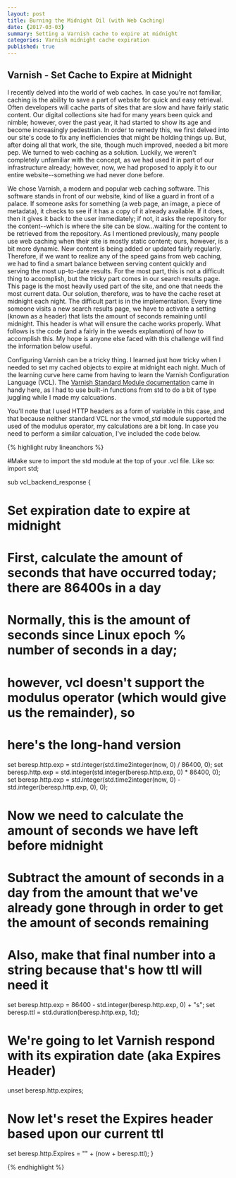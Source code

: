 ```yaml
---
layout: post
title: Burning the Midnight Oil (with Web Caching)
date: {2017-03-03}
summary: Setting a Varnish cache to expire at midnight
categories: Varnish midnight cache expiration
published: true
---
```

## Varnish - Set Cache to Expire at Midnight


I recently delved into the world of web caches. In case you're not familiar, caching is the ability to save a part of website for quick and easy retrieval. Often developers will cache parts of sites that are slow and have fairly static content. Our digital collections site had for many years been quick and nimble; however, over the past year, it had started to show its age and become increasingly pedestrian. In order to remedy this, we first delved into our site's code to fix any inefficiencies that might be holding things up. But, after doing all that work, the site, though much improved, needed a bit more pep. We turned to web caching as a solution. Luckily, we weren't completely unfamiliar with the concept, as we had used it in part of our infrastructure already; however, now, we had proposed to apply it to our entire website--something we had never done before.

We chose Varnish, a modern and popular web caching software. This software stands in front of our website, kind of like a guard in front of a palace. If someone asks for something (a web page, an image, a piece of metadata), it checks to see if it has a copy of it already available. If it does, then it gives it back to the user immediately; if not, it asks the repository for the content--which is where the site can be slow...waiting for the content to be retrieved from the repository. As I mentioned previously, many people use web caching when their site is mostly static content; ours, however, is a bit more dynamic. New content is being added or updated fairly regularly. Therefore, if we want to realize any of the speed gains from web caching, we had to find a smart balance between serving content quickly and serving the most up-to-date results. For the most part, this is not a difficult thing to accomplish, but the tricky part comes in our search results page. This page is the most heavily used part of the site, and one that needs the most current data. Our solution, therefore, was to have the cache reset at midnight each night. The difficult part is in the implementation. Every time someone visits a new search results page, we have to activate a setting (known as a header) that lists the amount of seconds remaining until midnight. This header is what will ensure the cache works properly. What follows is the code (and a fairly in the weeds explanation) of how to accomplish this. My hope is anyone else faced with this challenge will find the information below useful.

Configuring Varnish can be a tricky thing. I learned just how tricky when I needed to set my cached objects to expire at midnight each night. Much of the learning curve here came from having to learn the Varnish Configuration Language (VCL). The [Varnish Standard Module documentation](https://varnish-cache.org/docs/trunk/reference/vmod_std.generated.html) came in handy here, as I had to use built-in functions from std to do a bit of type juggling while I made my calcuations.

You'll note that I used HTTP headers as a form of variable in this case, and that because neither standard VCL nor the vmod_std module supported the used of the modulus operator, my calculations are a bit long. In case you need to perform a similar calcuation, I've included the code below. 

{% highlight ruby lineanchors %}

#Make sure to import the std module at the top of your .vcl file. Like so:
import std;


sub vcl_backend_response {

  # Set expiration date to expire at midnight
  # First, calculate the amount of seconds that have occurred today; there are 86400s in a day
  # Normally, this is the amount of seconds since Linux epoch % number of seconds in a day;
  # however, vcl doesn't support the modulus operator (which would give us the remainder), so
  # here's the long-hand version

  set beresp.http.exp = std.integer(std.time2integer(now, 0) / 86400, 0);
  set beresp.http.exp = std.integer(std.integer(beresp.http.exp, 0) * 86400, 0);
  set beresp.http.exp = std.integer(std.time2integer(now, 0) - std.integer(beresp.http.exp, 0), 0);

  # Now we need to calculate the amount of seconds we have left before midnight
  # Subtract the amount of seconds in a day from the amount that we've already gone through in order to get the amount of seconds remaining
  # Also, make that final number into a string because that's how ttl will need it

  set beresp.http.exp = 86400 - std.integer(beresp.http.exp, 0) + "s";
  set beresp.ttl = std.duration(beresp.http.exp, 1d);

  # We're going to let Varnish respond with its expiration date (aka Expires Header)
  unset beresp.http.expires;

  # Now let's reset the Expires header based upon our current ttl
  set beresp.http.Expires = "" + (now + beresp.ttl);
}

{% endhighlight %}
